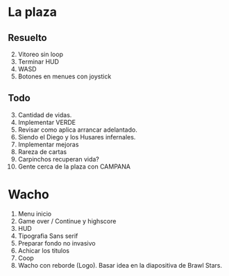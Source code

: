 
# La plaza

## Resuelto
2. Vitoreo sin loop 
8. Terminar HUD 
5. WASD 
1. Botones en menues con joystick 

## Todo
3. Cantidad de vidas.
6. Implementar VERDE
10. Revisar como aplica arrancar adelantado.
4. Siendo el Diego y los Husares infernales.
7. Implementar mejoras
9. Rareza de cartas
11. Carpinchos recuperan vida?
12. Gente cerca de la plaza con CAMPANA


# Wacho

1. Menu inicio
2. Game over / Continue y highscore
3. HUD
4. Tipografia Sans serif
5. Preparar fondo no invasivo
6. Achicar los titulos
7. Coop
8. Wacho con reborde (Logo). Basar idea en la diapositiva de Brawl Stars.

